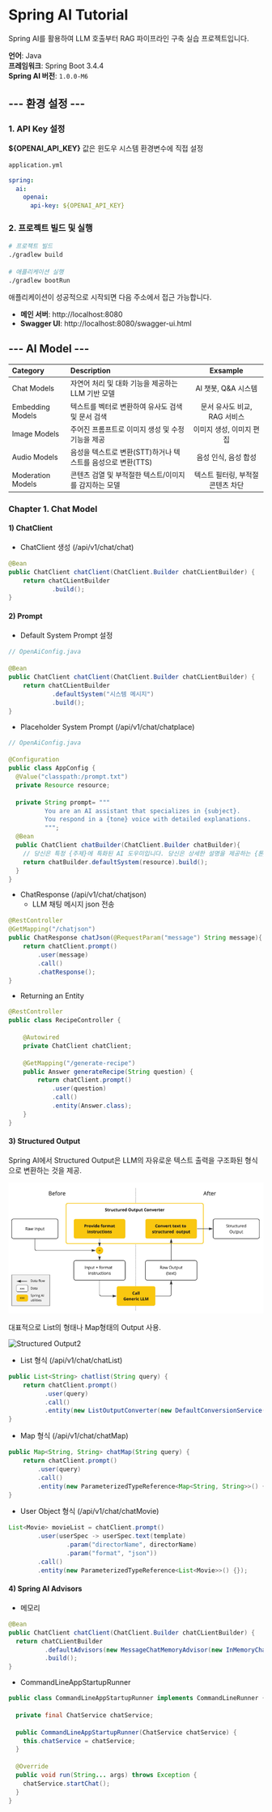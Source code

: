 # Spring AI Tutorial

Spring AI를 활용하여 LLM 호출부터 RAG 파이프라인 구축 실습 프로젝트입니다.

**언어**: Java  
**프레임워크**: Spring Boot 3.4.4        
**Spring AI 버전**: `1.0.0-M6`

## --- 환경 설정 ---
### 1. API Key 설정
**${OPENAI_API_KEY}** 값은 윈도우 시스템 환경변수에 직접 설정

`application.yml`
```yaml
spring:
  ai:
    openai:
      api-key: ${OPENAI_API_KEY}
```
### 2. 프로젝트 빌드 및 실행

```bash
# 프로젝트 빌드
./gradlew build

# 애플리케이션 실행
./gradlew bootRun
```

애플리케이션이 성공적으로 시작되면 다음 주소에서 접근 가능합니다.
- **메인 서버**: http://localhost:8080
- **Swagger UI**: http://localhost:8080/swagger-ui.html



## --- AI Model ---
| Category          | Description                              |   Exsample   |
|:------------------|:-----------------------------------------|:------------:|
| Chat Models       | 자연어 처리 및 대화 기능을 제공하는 LLM 기반 모델           | AI 챗봇, Q&A 시스템 |
| Embedding Models  | 텍스트를 벡터로 변환하여 유사도 검색 및 문서 검색            | 문서 유사도 비교, RAG 서비스 |
| Image Models      | 주어진 프롬프트로 이미지 생성 및 수정 기능을 제공            | 이미지 생성, 이미지 편집 |
| Audio Models      | 음성을 텍스트로 변환(STT)하거나 텍스트를 음성으로 변환(TTS)  | 음성 인식, 음성 합성 |
| Moderation Models | 콘텐츠 검열 및 부적절한 텍스트/이미지를 감지하는 모델        | 텍스트 필터링, 부적절 콘텐츠 차단 |


### Chapter 1. Chat Model

#### 1) ChatClient
- ChatClient 생성 (/api/v1/chat/chat)
```java
@Bean
public ChatClient chatClient(ChatClient.Builder chatCLientBuilder) {
    return chatCLientBuilder
            .build();
}
```

#### 2) Prompt

- Default System Prompt 설정
```java
// OpenAiConfig.java

@Bean
public ChatClient chatClient(ChatClient.Builder chatCLientBuilder) {
    return chatCLientBuilder
            .defaultSystem("시스템 메시지")
            .build();
}
```

- Placeholder System Prompt (/api/v1/chat/chatplace)
```java
// OpenAiConfig.java

@Configuration
public class AppConfig {
  @Value("classpath:/prompt.txt")
  private Resource resource;

  private String prompt= """
          You are an AI assistant that specializes in {subject}.
          You respond in a {tone} voice with detailed explanations.
          """;
  @Bean
  public ChatClient chatBuilder(ChatClient.Builder chatBuilder){
    // 당신은 특정 {주제}에 특화된 AI 도우미입니다. 당신은 상세한 설명을 제공하는 {톤}과 음성으로 답변합니다.
    return chatBuilder.defaultSystem(resource).build();
  }
}
```

- ChatResponse (/api/v1/chat/chatjson)
  - LLM 채팅 메시지 json 전송
```java
@RestController
@GetMapping("/chatjson")
public ChatResponse chatJson(@RequestParam("message") String message){
    return chatClient.prompt()
        .user(message)
        .call()
        .chatResponse();
}
```
- Returning an Entity
```java
@RestController
public class RecipeController {

    @Autowired
    private ChatClient chatClient;

    @GetMapping("/generate-recipe")
    public Answer generateRecipe(String question) {
        return chatClient.prompt()
            .user(question)
            .call()
            .entity(Answer.class);
    }
}
``` 


#### 3) Structured Output

Spring AI에서 Structured Output은 LLM의 자유로운 텍스트 출력을 구조화된 형식으로 변환하는 것을 제공.

![Structured Output](https://github.com/domsamo/spring-ai-tutorial/blob/main/src/main/resources/templates/img/structured_output.png)

대표적으로 List의 형태나 Map형태의 Output 사용.

![Structured Output2](https://github.com/domsamo/spring-ai-tutorial/blob/main/src/main/resources/templates/img/structured_output2.png)

- List 형식 (/api/v1/chat/chatList)
```java
public List<String> chatlist(String query) {
    return chatClient.prompt()
          .user(query)
          .call()
          .entity(new ListOutputConverter(new DefaultConversionService()));
}
```

- Map 형식 (/api/v1/chat/chatMap)
```java
public Map<String, String> chatMap(String query) {
    return chatClient.prompt()
        .user(query)
        .call()
        .entity(new ParameterizedTypeReference<Map<String, String>>() { });
}
```

- User Object 형식 (/api/v1/chat/chatMovie)
```java
List<Movie> movieList = chatClient.prompt()
        .user(userSpec -> userSpec.text(template)
                .param("directorName", directorName)
                .param("format", "json"))
        .call()
        .entity(new ParameterizedTypeReference<List<Movie>>() {});
```

#### 4) Spring AI Advisors
- 메모리
```java
@Bean
public ChatClient chatClient(ChatClient.Builder chatCLientBuilder) {
  return chatCLientBuilder
          .defaultAdvisors(new MessageChatMemoryAdvisor(new InMemoryChatMemory()))
          .build();
}    
```

- CommandLineAppStartupRunner
```java
public class CommandLineAppStartupRunner implements CommandLineRunner {

  private final ChatService chatService;

  public CommandLineAppStartupRunner(ChatService chatService) {
    this.chatService = chatService;
  }

  @Override
  public void run(String... args) throws Exception {
    chatService.startChat();
  }
}
``` 
